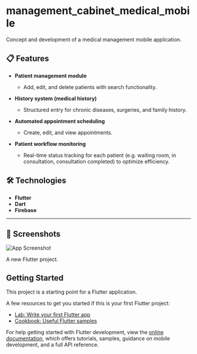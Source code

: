 # management_cabinet_medical_mobile

Concept and development of a medical management mobile application.

## 📋 Features

- **Patient management module**
  - Add, edit, and delete patients with search functionality.
  
- **History system (medical history)**
  - Structured entry for chronic diseases, surgeries, and family history.
  
- **Automated appointment scheduling**
  - Create, edit, and view appointments.
  
- **Patient workflow monitoring**
  - Real-time status tracking for each patient (e.g. waiting room, in consultation, consultation completed) to optimize efficiency.

## 🛠️ Technologies

- **Flutter**
- **Dart**
- **Firebase**

---

## 📸 Screenshots
  
![App Screenshot](assets/images/Untitled.png)

A new Flutter project.

## Getting Started

This project is a starting point for a Flutter application.

A few resources to get you started if this is your first Flutter project:

- [Lab: Write your first Flutter app](https://docs.flutter.dev/get-started/codelab)
- [Cookbook: Useful Flutter samples](https://docs.flutter.dev/cookbook)

For help getting started with Flutter development, view the
[online documentation](https://docs.flutter.dev/), which offers tutorials,
samples, guidance on mobile development, and a full API reference.
